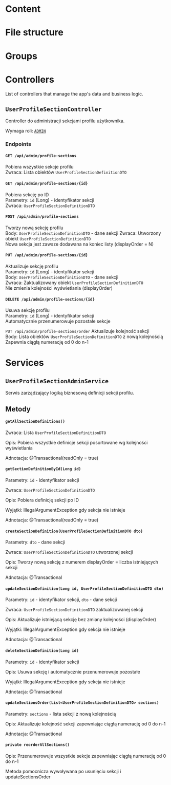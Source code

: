 # Content

# File structure

# Groups

# Controllers
List of controllers that manage the app's data and business logic.

## `UserProfileSectionController`

Controller do administracji sekcjami profilu użytkownika.

Wymaga roli: [`ADMIN`](#admin)

### Endpoints

#### `GET /api/admin/profile-sections`
Pobiera wszystkie sekcje profilu  
Zwraca: Lista obiektów `UserProfileSectionDefinitionDTO`  

#### `GET /api/admin/profile-sections/{id}`

Pobiera sekcję po ID  
Parametry: `id` (Long) - identyfikator sekcji  
Zwraca: `UserProfileSectionDefinitionDTO`

#### `POST /api/admin/profile-sections`  
Tworzy nową sekcję profilu  
Body: `UserProfileSectionDefinitionDTO` - dane sekcji
Zwraca: Utworzony obiekt `UserProfileSectionDefinitionDTO`  
Nowa sekcja jest zawsze dodawana na koniec listy (displayOrder = N)

#### `PUT /api/admin/profile-sections/{id}`

Aktualizuje sekcję profilu  
Parametry: `id` (Long) - identyfikator sekcji  
Body: `UserProfileSectionDefinitionDTO` - dane sekcji  
Zwraca: Zaktualizowany obiekt `UserProfileSectionDefinitionDTO`  
Nie zmienia kolejności wyświetlania (displayOrder)

#### `DELETE /api/admin/profile-sections/{id}`

Usuwa sekcję profilu  
Parametry: `id` (Long) - identyfikator sekcji  
Automatycznie przenumerowuje pozostałe sekcje

`PUT /api/admin/profile-sections/order`
Aktualizuje kolejność sekcji  
Body: Lista obiektów `UserProfileSectionDefinitionDTO` z nową kolejnością  
Zapewnia ciągłą numerację od 0 do n-1

# Services

## `UserProfileSectionAdminService`

Serwis zarządzający logiką biznesową definicji sekcji profilu.

## Metody

#### `getAllSectionDefinitions()`

Zwraca: Lista `UserProfileSectionDefinitionDTO`

Opis: Pobiera wszystkie definicje sekcji posortowane wg kolejności wyświetlania

Adnotacja: @Transactional(readOnly = true)

#### `getSectionDefinitionById(Long id)`

Parametry: `id` - identyfikator sekcji

Zwraca: `UserProfileSectionDefinitionDTO`

Opis: Pobiera definicję sekcji po ID

Wyjątki: IllegalArgumentException gdy sekcja nie istnieje

Adnotacja: @Transactional(readOnly = true)

#### `createSectionDefinition(UserProfileSectionDefinitionDTO dto)`

Parametry: `dto` - dane sekcji

Zwraca: `UserProfileSectionDefinitionDTO` utworzonej sekcji

Opis: Tworzy nową sekcję z numerem displayOrder = liczba istniejących sekcji

Adnotacja: @Transactional

#### `updateSectionDefinition(Long id, UserProfileSectionDefinitionDTO dto)`

Parametry: `id` - identyfikator sekcji, `dto` - dane sekcji

Zwraca: `UserProfileSectionDefinitionDTO` zaktualizowanej sekcji

Opis: Aktualizuje istniejącą sekcję bez zmiany kolejności (displayOrder)

Wyjątki: IllegalArgumentException gdy sekcja nie istnieje

Adnotacja: @Transactional

#### `deleteSectionDefinition(Long id)`

Parametry: `id` - identyfikator sekcji

Opis: Usuwa sekcję i automatycznie przenumerowuje pozostałe

Wyjątki: IllegalArgumentException gdy sekcja nie istnieje

Adnotacja: @Transactional

#### `updateSectionsOrder(List<UserProfileSectionDefinitionDTO> sections)`

Parametry: `sections` - lista sekcji z nową kolejnością

Opis: Aktualizuje kolejność sekcji zapewniając ciągłą numerację od 0 do n-1

Adnotacja: @Transactional

#### `private reorderAllSections()`

Opis: Przenumerowuje wszystkie sekcje zapewniając ciągłą numerację od 0 do n-1

Metoda pomocnicza wywoływana po usunięciu sekcji i updateSectionsOrder